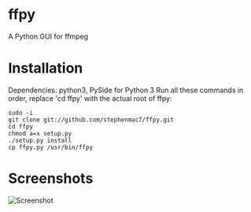 ffpy
====

A Python GUI for ffmpeg

Installation
====

Dependencies: python3, PySide for Python 3
Run all these commands in order, replace 'cd ffpy' with the actual root of ffpy:

    sudo -i
    git clone git://github.com/stephenmac7/ffpy.git
    cd ffpy
    chmod a=x setup.py
    ./setup.py install
    cp ffpy.py /usr/bin/ffpy

Screenshots
====

![Screenshot](http://imgq.tk/img/2012-08-16-10:17:51.png)
